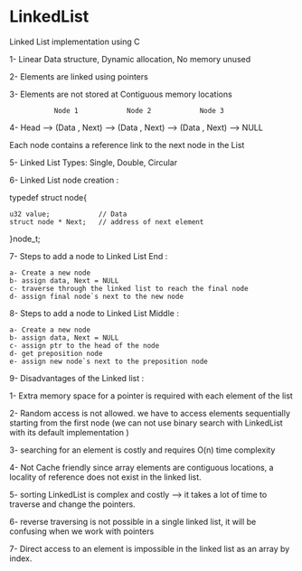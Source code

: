 # LinkedList
Linked List implementation using  C 

1- Linear Data structure, Dynamic allocation, No memory unused

2- Elements are linked using pointers

3- Elements are not stored at Contiguous memory locations

               Node 1            Node 2            Node 3
4-  Head --> (Data , Next) --> (Data , Next) --> (Data , Next) --> NULL

   Each node contains a reference link to the next node in the List

5- Linked List Types: Single, Double, Circular

6- Linked List node creation :

typedef struct node{

	u32 value;            // Data
	struct node * Next;   // address of next element 

}node_t;

7- Steps to add a node to Linked List End :

	a- Create a new node
	b- assign data, Next = NULL
	c- traverse through the linked list to reach the final node
	d- assign final node`s next to the new node 

8- Steps to add a node to Linked List Middle :

	a- Create a new node
	b- assign data, Next = NULL
	c- assign ptr to the head of the node
	d- get preposition node
	e- assign new node`s next to the preposition node 

9- Disadvantages of the Linked list : 

1- Extra memory space for a pointer is required with each element of the list

2- Random access is not allowed. we have to access elements sequentially starting from the first node (we can not use binary search with LinkedList with its default implementation )

3- searching for an element is costly and requires O(n) time complexity 

4- Not Cache friendly since array elements are contiguous locations, a locality of reference does not exist in the linked list. 

5- sorting LinkedList is complex and costly -->  it takes a lot of time to traverse and change the pointers.

6- reverse traversing is not possible in a single linked list, it will be confusing when we work with pointers

7- Direct access to an element is impossible in the linked list as an array by index.







